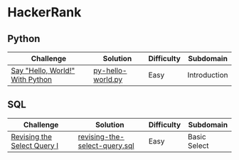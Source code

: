 # HackerRank

## Python

|Challenge|Solution|Difficulty|Subdomain|
|---------|--------|----------|---------|
|[Say "Hello, World!" With Python](https://www.hackerrank.com/challenges/py-hello-world/problem)|[py-hello-world.py](https://github.com/SomiaNasir/HackerRank/blob/main/Python/01.%20Introduction/py-hello-world.py)|Easy|Introduction|

## SQL

|Challenge|Solution|Difficulty|Subdomain|
|---------|--------|----------|---------|
|[Revising the Select Query I](https://www.hackerrank.com/challenges/revising-the-select-query/problem)|[revising-the-select-query.sql](https://github.com/SomiaNasir/HackerRank/blob/main/SQL/01.%20Basic%20Select/revising-the-select-query.sql)|Easy|Basic Select|
